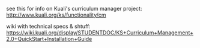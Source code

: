 see this for info on Kuali's curriculum manager project:
http://www.kuali.org/ks/functionality/cm

wiki with technical specs & shtuff:
https://wiki.kuali.org/display/STUDENTDOC/KS+Curriculum+Management+2.0+QuickStart+Installation+Guide